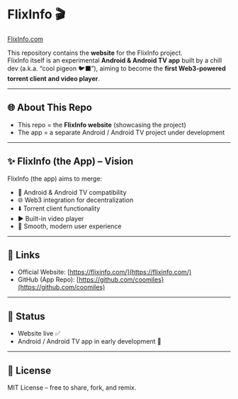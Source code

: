 # FlixInfo 🎬  

[FlixInfo.com](https://flixinfo.com/)  

This repository contains the **website** for the FlixInfo project.  
FlixInfo itself is an experimental **Android & Android TV app** built by a chill dev (a.k.a. “cool pigeon 🐦‍⬛”), aiming to become the **first Web3-powered torrent client and video player**.  

---

## 🌐 About This Repo  
- This repo = the **FlixInfo website** (showcasing the project)  
- The app = a separate Android / Android TV project under development  

---

## ✨ FlixInfo (the App) – Vision  
FlixInfo (the app) aims to merge:  
- 📱 Android & Android TV compatibility  
- 🌐 Web3 integration for decentralization  
- ⬇️ Torrent client functionality  
- ▶️ Built-in video player  
- 🚀 Smooth, modern user experience  

---

## 🔗 Links  
- Official Website: [https://flixinfo.com/](https://flixinfo.com/)  
- GitHub (App Repo): [https://github.com/coomiles}(https://github.com/coomiles)

---

## 🚧 Status  
- Website live ✅  
- Android / Android TV app in early development 🚀  

---

## 📜 License  
MIT License – free to share, fork, and remix.  

